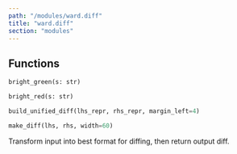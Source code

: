 ```yaml
---
path: "/modules/ward.diff"
title: "ward.diff"
section: "modules"
---
```


## Functions

```python
bright_green(s: str)
```

```python
bright_red(s: str)
```

```python
build_unified_diff(lhs_repr, rhs_repr, margin_left=4)
```

```python
make_diff(lhs, rhs, width=60)
```
Transform input into best format for diffing, then return output diff.